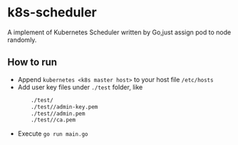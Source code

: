 # k8s-scheduler
A implement of Kubernetes Scheduler written by Go,just assign pod to node randomly.

## How to run 
- Append `kubernetes <k8s master host>` to your host file `/etc/hosts`
- Add user key files under `./test` folder, like 
    ```bash
        ./test/
        ./test//admin-key.pem
        ./test//admin.pem
        ./test//ca.pem
    ```
- Execute `go run main.go`